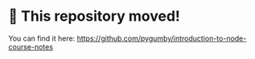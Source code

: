 # 🚨 This repository moved!

You can find it here: https://github.com/pygumby/introduction-to-node-course-notes
